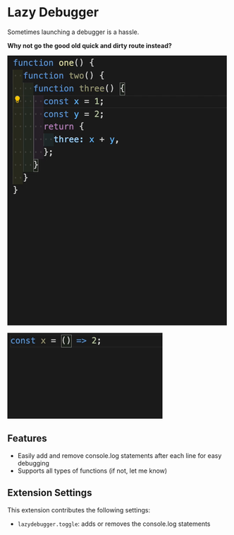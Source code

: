 # Lazy Debugger

Sometimes launching a debugger is a hassle.

**Why not go the good old quick and dirty route instead?**

![Lazy-Function](images/lazy-func.gif)

![Lazy-Arrow](images/lazy-arrow.gif)

## Features

- Easily add and remove console.log statements after each line for easy debugging
- Supports all types of functions (if not, let me know)

## Extension Settings

This extension contributes the following settings:

- `lazydebugger.toggle`: adds or removes the console.log statements
